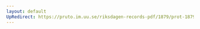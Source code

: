 ```yaml
---
layout: default
UpRedirect: https://pruto.im.uu.se/riksdagen-records-pdf/1879/prot-1879--ak--062/prot-1879--ak--062_032.pdf
---
```

